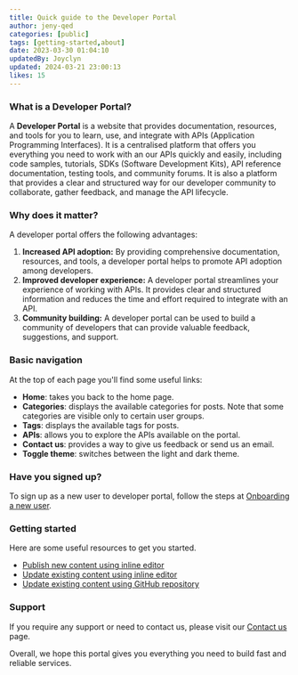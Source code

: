 ```yaml
---
title: Quick guide to the Developer Portal
author: jeny-qed
categories: [public]
tags: [getting-started,about]
date: 2023-03-30 01:04:10 
updatedBy: Joyclyn
updated: 2024-03-21 23:00:13 
likes: 15
---
```


### What is a Developer Portal?

A **Developer Portal** is a website that provides documentation, resources, and tools for you to learn, use, and integrate with APIs (Application Programming Interfaces). It is a centralised platform that offers you everything you need to work with an our APIs quickly and easily, including code samples, tutorials, SDKs (Software Development Kits), API reference documentation, testing tools, and community forums. It is also a platform that provides a clear and structured way for our developer community to collaborate, gather feedback, and manage the API lifecycle.

### Why does it matter?

A developer portal offers the following advantages:

1. **Increased API adoption:** By providing comprehensive documentation, resources, and tools, a developer portal helps to promote API adoption among developers.
2. **Improved developer experience:** A developer portal streamlines your experience of working with APIs. It provides clear and structured information and reduces the time and effort required to integrate with an API.
3. **Community building:** A developer portal can be used to build a community of developers that can provide valuable feedback, suggestions, and support.

### Basic navigation

At the top of each page you'll find some useful links:

* **Home**: takes you back to the home page.
* **Categories**: displays the available categories for posts. Note that some categories are visible only to certain user groups.
* **Tags**: displays the available tags for posts.
* **APIs**: allows you to explore the APIs available on the portal.
* **Contact us**: provides a way to give us feedback or send us an email.
* **Toggle theme**: switches between the light and dark theme.

### Have you signed up?

To sign up as a new user to developer portal, follow the steps at [Onboarding a new user](/public/Onboarding-a-new-user-in-Developer-Portal/).

### Getting started
Here are some useful resources to get you started.
* [Publish new content using inline editor ](/public/How-to-add-a-new-post-using-the-inline-editing-tool/)
* [Update existing content using inline editor](/public/How-to-edit-an-existing-post-in-Developer-Portal/)
* [Update existing content using GitHub repository](/public/How-to-edit-a-post-using-GitHub-repository/)

### Support
If you require any support or need to contact us, please visit our [Contact us ](/contact-us/) page.

Overall, we hope this portal gives you everything you need to build fast and reliable services.
